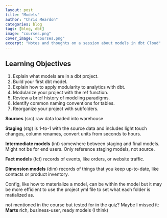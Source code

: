 ```yaml
---
layout: post
title: "Models"
author: "Chris Meardon"
categories: blog
tags: [blog, dbt]
image: "courses.png"
cover_image: "courses.png"
excerpt: "Notes and thoughts on a session about models in dbt Cloud"
---
```


## Learning Objectives

1. Explain what models are in a dbt project.
2. Build your first dbt model.
3. Explain how to apply modularity to analytics with dbt.
4. Modularize your project with the ref function.
5. Review a brief history of modeling paradigms.
6. Identify common naming conventions for tables.
7. Reorganize your project with subfolders.

**Sources** (src) raw data loaded into warehouse

**Staging** (stg) is 1-to-1 with the source data and includes light touch changes, column renames, convert units from seconds to hours.

**Intermediate models** (int) somewhere between staging and final models. Might not be for end users. Only reference staging models, not source.

**Fact models** (fct) records of events, like orders, or website traffic.

**Dimension models** (dim) records of things that you keep up-to-date, like contacts or product inventory.

Config, like how to materialize a model, can be within the model but it may be more efficient to use the project yml file to set what each folder is matialized as.

not mentioned in the course but tested for in the quiz? Maybe I missed it:
**Marts** rich, business-user, ready models (I think)
